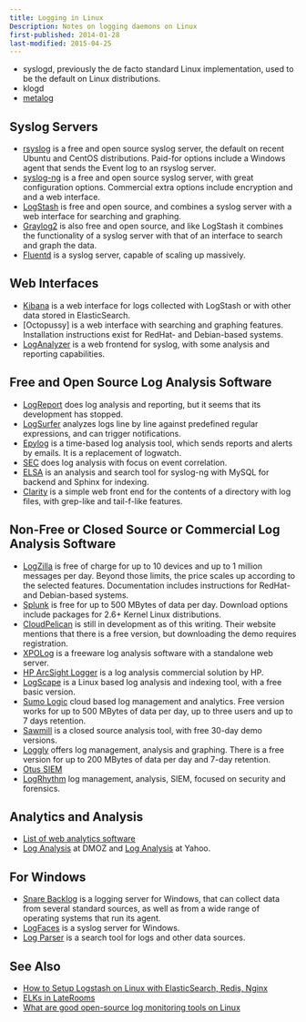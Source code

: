 ```yaml
---
title: Logging in Linux
Description: Notes on logging daemons on Linux
first-published: 2014-01-28
last-modified: 2015-04-25
---
```


*   syslogd, previously the de facto standard Linux implementation, 
    used to be the default on Linux distributions.
*   klogd
*   [metalog](http://metalog.sourceforge.net/)

Syslog Servers
--------------

*   [rsyslog](http://www.rsyslog.com/) is a free and open source syslog 
    server, the default on recent Ubuntu and CentOS distributions. 
    Paid-for options include a Windows agent that sends the Event log 
    to an rsyslog server.
*   [syslog-ng](http://www.balabit.com/network-security/syslog-ng/) is 
    a free and open source syslog server, with great configuration 
    options. Commercial extra options include encryption and and a 
    web interface.
*   [LogStash](http://logstash.net/) is free and open source, and 
    combines a syslog server with a web interface for searching and 
    graphing.
*   [Graylog2](http://graylog2.org/) is also free and open source, and 
    like LogStash it combines the functionality of a syslog server with 
    that of an interface to search and graph the data.
*   [Fluentd](http://fluentd.org/) is a syslog server, capable of 
    scaling up massively.

Web Interfaces
--------------

*   [Kibana](http://www.elasticsearch.org/overview/kibana/) is a web 
    interface for logs collected with LogStash or with other data stored 
    in ElasticSearch.
*   [Octopussy] is a web interface with searching and graphing features.
    Installation instructions exist for RedHat- and Debian-based 
    systems.
*   [LogAnalyzer](http://loganalyzer.adiscon.com/) is a web frontend 
    for syslog, with some analysis and reporting capabilities.

Free and Open Source Log Analysis Software
------------------------------------------

*   [LogReport](http://www.logreport.org/) does log analysis and 
    reporting, but it seems that its development has stopped.
*   [LogSurfer](http://www.crypt.gen.nz/logsurfer/) analyzes logs line 
    by line against predefined regular expressions, and can trigger 
    notifications.
*   [Epylog](https://fedorahosted.org/epylog/) is a time-based log 
    analysis tool, which sends reports and alerts by emails. It is a 
    replacement of logwatch.
*   [SEC](http://simple-evcorr.sourceforge.net/) does log analysis with 
    focus on event correlation.
*   [ELSA](http://code.google.com/p/enterprise-log-search-and-archive/) 
    is an analysis and search tool for syslog-ng with MySQL for backend 
    and Sphinx for indexing.
*   [Clarity](https://github.com/tobi/clarity) is a simple web front 
    end for the contents of a directory with log files, with grep-like 
    and tail-f-like features.

Non-Free or Closed Source or Commercial Log Analysis Software
-------------------------------------------------------------

*   [LogZilla](http://www.logzilla.net/) is free of charge for up to 10 
    devices and up to 1 million messages per day. Beyond those limits, 
    the price scales up according to the selected features. 
    Documentation includes instructions for RedHat- and Debian-based 
    systems.
*   [Splunk](http://www.splunk.com/) is free for up to 500 MBytes of 
    data per day. Download options include packages for 2.6+ Kernel 
    Linux distributions.
*   [CloudPelican](http://www.cloudpelican.com/) is still in development 
    as of this writing. Their website mentions that there is a free 
    version, but downloading the demo requires registration.
*   [XPOLog](http://www.xpolog.com/) is a freeware log analysis software 
    with a standalone web server.
*   [HP ArcSight Logger](http://www8.hp.com/us/en/software-solutions/software.html?compURI=1314386) 
    is a log analysis commercial solution by HP.
*   [LogScape](http://logscape.com/) is a Linux based log analysis 
    and indexing tool, with a free basic version.
*   [Sumo Logic](https://www.sumologic.com/) cloud based log management 
    and analytics. Free version works for up to 500 MBytes of data per 
    day, up to three users and up to 7 days retention.
*   [Sawmill](http://www.sawmill.co.uk/) is a closed source analysis 
    tool, with free 30-day demo versions.
*   [Loggly](https://www.loggly.com/) offers log management, analysis 
    and graphing. There is a free version for up to 200 MBytes of data 
    per day and 7-day retention.
*   [Otus SIEM](http://www.bitsteer.com/otus_about.html)
*   [LogRhythm](http://www.logrhythm.com/) log management, analysis, 
    SIEM, focused on security and forensics.


Analytics and Analysis
----------------------

*   [List of web analytics software](http://en.wikipedia.org/wiki/List_of_web_analytics_software)
*   [Log Analysis](http://www.dmoz.org/Computers/Software/Internet/Site_Management/Log_Analysis/) at DMOZ and 
    [Log Analysis](http://dir.yahoo.com/business_and_economy/business_to_business/communications_and_networking/internet_and_world_wide_web/network_management/traffic_management/log_analysis_tools/titles/) at Yahoo.


For Windows
-----------

*   [Snare Backlog](http://www.intersectalliance.com/projects/SnareBackLog/index.html) 
    is a logging server for Windows, that can collect data from several 
    standard sources, as well as from a wide range of operating systems 
    that run its agent.
*   [LogFaces](http://www.moonlit-software.com/logfaces/web/index.php) 
    is a syslog server for Windows.
*   [Log Parser](http://www.microsoft.com/en-us/download/details.aspx?id=24659) 
    is a search tool for logs and other data sources.

See Also
--------

*   [How to Setup Logstash on Linux with ElasticSearch, Redis, Nginx](http://www.thegeekstuff.com/2014/12/logstash-setup/)
*   [ELKs in LateRooms](https://web.archive.org/web/20150422053556/http://engineering.laterooms.com/elks-in-laterooms/)
*   [What are good open-source log monitoring tools on Linux](http://xmodulo.com/open-source-log-monitoring-tools-linux.html)
